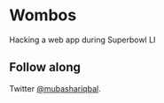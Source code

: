 # Wombos

Hacking a web app during Superbowl LI

## Follow along

Twitter [@mubashariqbal](https://twitter.com/@mubashariqbal).
